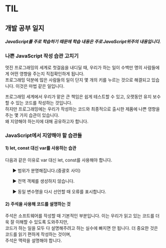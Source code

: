 # TIL

<h2>개발 공부 일지</h2>
<h5>JavaScript를 주로 학습하기 때문에 학습 내용은 주로 JavaScript위주의 내용입니다.</h5>
<h3>나쁜 JavaScript 작성 습관 고치기</h3>
<p> 
  멋진 프로그래밍의 세계로 첫걸음을 내디딜 때, 우리가 하는 일이 수백만 명의 사람들에게 어떤 영향을 주는지 직접확인하게 됩니다.<br> 
  프로그래밍 덕분에 많은 사람들의 일이 단지 몇 개의 키를 누르는 것으로 해결되고 있습니다. 이것은 마법 같은 일입니다.<br>
</p>
<p>
  프로그래밍 세계에서 우리가 맡은 큰 책임은 쉽게 테스트할 수 있고, 오랫동안 유지 보수할 수 있는 코드를 작성하는 것입니다.<br>
  하지만 프로그래밍에는 우리가 작성하는 코드와 최종적으로 출시한 제품에 나쁜 영향을 주는 몇 가지 습관이 있습니다.<br>
  왜 지양해야 하는지에 대해 공유하고자 합니다.<br>
</p>
<h3>JavaScript에서 지양해야 할 습관들</h3>
<h4>1) let, const 대신 var를 사용하는 습관</h4>
<p>다음과 같은 이유로 var 대신 let, const를 사용해야 합니다.</p>
<il>
  <ul>▶ 범위가 분명해집니다.(중괄호 사이)</ul>
  <ul>▶ 전역 객체를 생성하지 않습니다.</ul>
  <ul>▶ 동일 변수명을 다시 선언할 때 오류를 표시합니다.</ul>
</il>

<h4>2) 주석을 사용해 코드를 설명하는 것</h4>
<p>
  주석은 소프트웨어를 작성할 때 기본적인 부분입니다. 이는 우리가 읽고 있는 코드를 더욱 잘 이해할 수 있도록 도와주지만,<br>
  코드가 하는 일을 모두 다 설명해주려고 하는 실수에 빠지면 안 됩니다. 더 중요한 것은 코드를 읽기 편하게 작성하는 것이며,<br>
  주석은 맥락을 설명해야 합니다.
</p>
